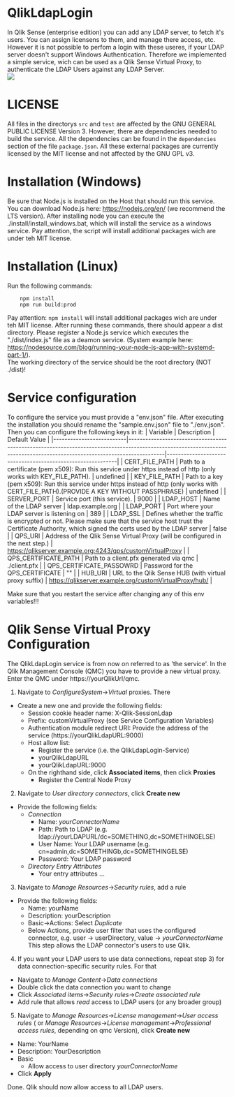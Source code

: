 # QlikLdapLogin
In Qlik Sense (enterprise edition) you can add any LDAP server, to fetch it's users. You can assign licensens to them, and manage there access, etc.  
However it is not possible to perfom a login with these useres, if your LDAP server doesn't support Windows Authentication. Therefore we implemented a simple service, wich can be used as a Qlik Sense Virtual Proxy, to authenticate the LDAP Users against any LDAP Server.  
![](https://github.com/InformDataLab/.github/blob/main/images/QlikLdapLogin60Fps.gif)

# LICENSE
All files in the directorys ```src``` and ```test``` are affected by the GNU GENERAL PUBLIC LICENSE Version 3. However, there are dependencies needed to build the service. All the dependencies can be found in the ```dependencies``` section of the file ```package.json```. All these external packages are currently licensed by the MIT license and not affected by the GNU GPL v3.

# Installation (Windows)
Be sure that Node.js is installed on the Host that should run this service. You can download Node.js here: https://nodejs.org/en/ (we recommend the LTS version). After installing node you can execute the ./install/install_windows.bat, which will install the service as a windows service.
Pay attention, the script will install additional packages wich are under teh MIT license.

# Installation (Linux)

Run the following commands: 
```
    npm install
    npm run build:prod
```
Pay attention: ``` npm install ``` will install additional packages wich are under teh MIT license.
After running these commands, there should appear a dist directory. Please register a Node.js service which executes the "./dist/index.js" file as a deamon service. (System example here: https://nodesource.com/blog/running-your-node-js-app-with-systemd-part-1/).  
The working directory of the service should be the root directory (NOT ./dist)! 

# Service configuration
To configure the service you must provide a "env.json" file. After executing the installation you should rename the "sample.env.json" file to "./env.json". Then you can configure the following keys in it: 
| Variable                 | Description                                                                                                                                                             | Default Value                                              |
|--------------------------|-------------------------------------------------------------------------------------------------------------------------------------------------------------------------|------------------------------------------------------------|
| CERT_FILE_PATH           | Path to a certificate (pem x509): Run this service under https instead of http (only works with KEY_FILE_PATH).                                                         | undefined                                                  |
| KEY_FILE_PATH            | Path to a key (pem x509): Run this service under https instead of http (only works with CERT_FILE_PATH).(PROVIDE A KEY WITHOUT PASSPHRASE)                              | undefined                                                  |
| SERVER_PORT              | Service port (this service).                                                                                                                                            | 9000                                                       |
| LDAP_HOST                | Name of the LDAP server                                                                                                                                                 | ldap.example.org                                           |
| LDAP_PORT                | Port where your LDAP server is listening on                                                                                                                             | 389                                                        |
| LDAP_SSL                 | Defines whether the traffic is encrypted or not. Please make sure that the service host trust the Certificate Authority, which signed the certs used by the LDAP server | false                                                      |
| QPS_URI                  | Address of the Qlik Sense Virtual Proxy  (will be configured in the next step.)                                                                                         | https://qlikserver.example.org:4243/qps/customVirtualProxy |
| QPS_CERTIFICATE_PATH     | Path to a client.pfx generated via qmc                                                                                                                                  | ./client.pfx                                               |
| QPS_CERTIFICATE_PASSOWRD | Password for the QPS_CERTIFICATE                                                                                                                                        | ""                                                         |
| HUB_URI                  | URL to the Qlik Sense HUB (with virtual proxy suffix)                                                                                                                   | https://qlikserver.example.org/customVirtualProxy/hub/     |

Make sure that you restart the service after changing any of this env variables!!!

# Qlik Sense Virtual Proxy Configuration
The QlikLdapLogin service is from now on referred to as 'the service'.
In the Qlik Management Console (QMC) you have to provide a new virtual proxy. Enter the QMC under https://yourQlikUrl/qmc.

1) Navigate to <i>ConfigureSystem</i>-><i>Virtual</i> proxies. There
 - Create a new one and provide the following fields:
    - Session cookie header name: X-Qlik-SessionLdap
    - Prefix: customVirtualProxy (see Service Configuration Variables)
    - Authentication module redirect URI: Provide the address of the service (https://yourQlikLdapURL:9000)
    - Host allow list: 
        - Register the service (i.e. the QlikLdapLogin-Service)
        -   yourQlikLdapURL
        -   yourQlikLdapURL:9000
    - On the righthand side, click <b>Associated items</b>, then click <b>Proxies</b>
        - Register the Central Node Proxy

2) Navigate to <i>User directory connectors</i>, click <b>Create new</b>
 - Provide the following fields:
    - <i>Connection</i>
        - Name: <i>yourConnectorName</i>
        - Path: Path to LDAP (e.g. ldap://yourLDAPURL/dc=SOMETHING,dc=SOMETHINGELSE)
        - User Name: Your LDAP username (e.g. cn=admin,dc=SOMETHINGb,dc=SOMETHINGELSE)
        - Password: Your LDAP password
    - <i>Directory Entry Attributes</i>
        - Your entry attributes ... 

3) Navigate to <i>Manage Resources</i>-><i>Security rules</i>, add a rule
 - Provide the following fields:
    - Name: yourName
    - Description: yourDescription
    - Basic->Actions: Select <i>Duplicate</i>
    - Below Actions, provide user filter that uses the configured connector, e.g. user -> userDirectory, value -> <i>yourConnectorName</i>
This step allows the LDAP connector's users to use Qlik.

4) If you want your LDAP users to use data connections, repeat step 3) for data connection-specific security rules. For that 
 - Navigate to <i>Manage Content</i>-><i>Data connections</i>
 - Double click the data connection you want to change
 - Click <i>Associated items</i>-><i>Security rules</i>-><i>Create associated rule</i>
 - Add rule that allows <i>read</i> access to LDAP users (or any broader group)

5) Navigate to <i>Manage Resources</i>-><i>License management</i>-><i>User access rules</i> ( or <i>Manage Resources</i>-><i>License management</i>-><i>Professional access rules</i>, depending on qmc Version), click <b>Create new</b>
 - Name: YourName
 - Description: YourDescription
 - Basic
    - Allow access to user directory <i>yourConnectorName</i>
 - Click <b>Apply</b>

Done. Qlik should now allow access to all LDAP users.


